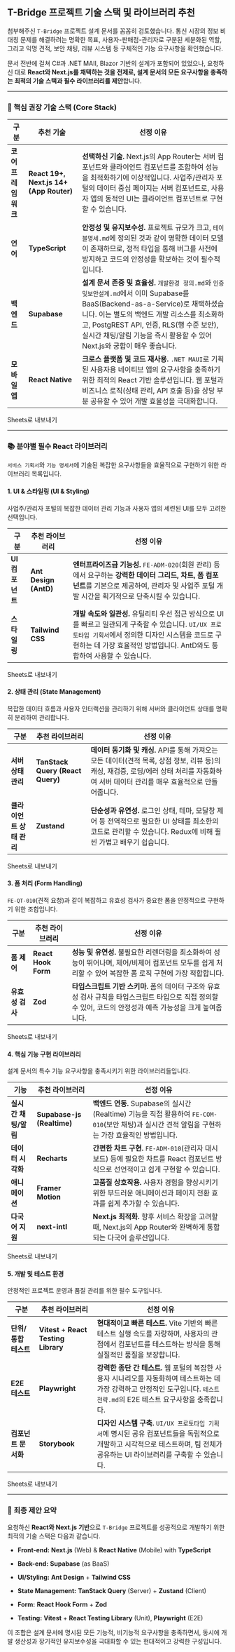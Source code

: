 ## T-Bridge 프로젝트 기술 스택 및 라이브러리 추천

첨부해주신 `T-Bridge` 프로젝트 설계 문서를 꼼꼼히 검토했습니다. 통신 시장의 정보 비대칭 문제를 해결하려는 명확한 목표, 사용자-판매점-관리자로 구분된 세분화된 역할, 그리고 익명 견적, 보안 채팅, 리뷰 시스템 등 구체적인 기능 요구사항을 확인했습니다.

문서 전반에 걸쳐 C#과 .NET MAII, Blazor 기반의 설계가 포함되어 있었으나, 요청하신 대로 **React와 Next.js를 채택하는 것을 전제로, 설계 문서의 모든 요구사항을 충족하는 최적의 기술 스택과 필수 라이브러리를 제안**합니다.

---

### 🚀 핵심 권장 기술 스택 (Core Stack)

|구분|추천 기술|선정 이유|
|---|---|---|
|**코어 프레임워크**|**React 19+, Next.js 14+ (App Router)**|**선택하신 기술.** Next.js의 App Router는 서버 컴포넌트와 클라이언트 컴포넌트를 조합하여 성능을 최적화하기에 이상적입니다. 사업주/관리자 포털의 데이터 중심 페이지는 서버 컴포넌트로, 사용자 앱의 동적인 UI는 클라이언트 컴포넌트로 구현할 수 있습니다.|
|**언어**|**TypeScript**|**안정성 및 유지보수성.** 프로젝트 규모가 크고, `테이블명세.md`에 정의된 것과 같이 명확한 데이터 모델이 존재하므로, 정적 타입을 통해 버그를 사전에 방지하고 코드의 안정성을 확보하는 것이 필수적입니다.|
|**백엔드**|**Supabase**|**설계 문서 존중 및 효율성.** `개발환경 정의.md`와 `인증및보안설계.md`에서 이미 Supabase를 BaaS(Backend-as-a-Service)로 채택하셨습니다. 이는 별도의 백엔드 개발 리소스를 최소화하고, PostgREST API, 인증, RLS(행 수준 보안), 실시간 채팅/알림 기능을 즉시 활용할 수 있어 Next.js와 궁합이 매우 좋습니다.|
|**모바일 앱**|**React Native**|**크로스 플랫폼 및 코드 재사용.** `.NET MAUI`로 기획된 사용자용 네이티브 앱의 요구사항을 충족하기 위한 최적의 React 기반 솔루션입니다. 웹 포털과 비즈니스 로직(상태 관리, API 호출 등)을 상당 부분 공유할 수 있어 개발 효율성을 극대화합니다.|

Sheets로 내보내기

---

### 📚 분야별 필수 React 라이브러리

`서비스 기획서`와 `기능 명세서`에 기술된 복잡한 요구사항들을 효율적으로 구현하기 위한 라이브러리 목록입니다.

#### 1. UI & 스타일링 (UI & Styling)

사업주/관리자 포털의 복잡한 데이터 관리 기능과 사용자 앱의 세련된 UI를 모두 고려한 선택입니다.

|구분|추천 라이브러리|선정 이유|
|---|---|---|
|**UI 컴포넌트**|**Ant Design (AntD)**|**엔터프라이즈급 기능성.** `FE-ADM-020`(회원 관리) 등에서 요구하는 **강력한 데이터 그리드, 차트, 폼 컴포넌트**를 기본으로 제공하여, 관리자 및 사업주 포털 개발 시간을 획기적으로 단축시킬 수 있습니다.|
|**스타일링**|**Tailwind CSS**|**개발 속도와 일관성.** 유틸리티 우선 접근 방식으로 UI를 빠르고 일관되게 구축할 수 있습니다. `UI/UX 프로토타입 기획서`에서 정의한 디자인 시스템을 코드로 구현하는 데 가장 효율적인 방법입니다. AntD와도 통합하여 사용할 수 있습니다.|

Sheets로 내보내기

#### 2. 상태 관리 (State Management)

복잡한 데이터 흐름과 사용자 인터랙션을 관리하기 위해 서버와 클라이언트 상태를 명확히 분리하여 관리합니다.

|구분|추천 라이브러리|선정 이유|
|---|---|---|
|**서버 상태 관리**|**TanStack Query (React Query)**|**데이터 동기화 및 캐싱.** API를 통해 가져오는 모든 데이터(견적 목록, 상점 정보, 리뷰 등)의 캐싱, 재검증, 로딩/에러 상태 처리를 자동화하여 서버 데이터 관리를 매우 효율적으로 만들어줍니다.|
|**클라이언트 상태 관리**|**Zustand**|**단순성과 유연성.** 로그인 상태, 테마, 모달창 제어 등 전역적으로 필요한 UI 상태를 최소한의 코드로 관리할 수 있습니다. Redux에 비해 훨씬 가볍고 배우기 쉽습니다.|

Sheets로 내보내기

#### 3. 폼 처리 (Form Handling)

`FE-QT-010`(견적 요청)과 같이 복잡하고 유효성 검사가 중요한 폼을 안정적으로 구현하기 위한 조합입니다.

|구분|추천 라이브러리|선정 이유|
|---|---|---|
|**폼 제어**|**React Hook Form**|**성능 및 유연성.** 불필요한 리렌더링을 최소화하여 성능이 뛰어나며, 제어/비제어 컴포넌트 모두를 쉽게 처리할 수 있어 복잡한 폼 로직 구현에 가장 적합합니다.|
|**유효성 검사**|**Zod**|**타입스크립트 기반 스키마.** 폼의 데이터 구조와 유효성 검사 규칙을 타입스크립트 타입으로 직접 정의할 수 있어, 코드의 안정성과 예측 가능성을 크게 높여줍니다.|

Sheets로 내보내기

#### 4. 핵심 기능 구현 라이브러리

설계 문서의 특수 기능 요구사항을 충족시키기 위한 라이브러리들입니다.

|기능|추천 라이브러리|선정 이유|
|---|---|---|
|**실시간 채팅/알림**|**Supabase-js (Realtime)**|**백엔드 연동.** Supabase의 실시간(Realtime) 기능을 직접 활용하여 `FE-COM-010`(보안 채팅)과 실시간 견적 알림을 구현하는 가장 효율적인 방법입니다.|
|**데이터 시각화**|**Recharts**|**간편한 차트 구현.** `FE-ADM-010`(관리자 대시보드) 등에 필요한 차트를 React 컴포넌트 방식으로 선언적이고 쉽게 구현할 수 있습니다.|
|**애니메이션**|**Framer Motion**|**고품질 상호작용.** 사용자 경험을 향상시키기 위한 부드러운 애니메이션과 페이지 전환 효과를 쉽게 추가할 수 있습니다.|
|**다국어 지원**|**next-intl**|**Next.js 최적화.** 향후 서비스 확장을 고려할 때, Next.js의 App Router와 완벽하게 통합되는 다국어 솔루션입니다.|

Sheets로 내보내기

#### 5. 개발 및 테스트 환경

안정적인 프로젝트 운영과 품질 관리를 위한 필수 도구입니다.

|구분|추천 라이브러리|선정 이유|
|---|---|---|
|**단위/통합 테스트**|**Vitest** + **React Testing Library**|**현대적이고 빠른 테스트.** Vite 기반의 빠른 테스트 실행 속도를 자랑하며, 사용자의 관점에서 컴포넌트를 테스트하는 방식을 통해 실질적인 품질을 보장합니다.|
|**E2E 테스트**|**Playwright**|**강력한 종단 간 테스트.** 웹 포털의 복잡한 사용자 시나리오를 자동화하여 테스트하는 데 가장 강력하고 안정적인 도구입니다. `테스트전략.md`의 E2E 테스트 요구사항을 충족합니다.|
|**컴포넌트 문서화**|**Storybook**|**디자인 시스템 구축.** `UI/UX 프로토타입 기획서`에 명시된 공유 컴포넌트들을 독립적으로 개발하고 시각적으로 테스트하며, 팀 전체가 공유하는 UI 라이브러리를 구축할 수 있습니다.|

Sheets로 내보내기

---

### 🌟 최종 제안 요약

요청하신 **React와 Next.js 기반**으로 `T-Bridge` 프로젝트를 성공적으로 개발하기 위한 최적의 기술 스택은 다음과 같습니다.

- **Front-end:** **Next.js** (Web) & **React Native** (Mobile) with **TypeScript**
    
- **Back-end:** **Supabase** (as BaaS)
    
- **UI/Styling:** **Ant Design** + **Tailwind CSS**
    
- **State Management:** **TanStack Query** (Server) + **Zustand** (Client)
    
- **Form:** **React Hook Form** + **Zod**
    
- **Testing:** **Vitest** + **React Testing Library** (Unit), **Playwright** (E2E)
    

이 조합은 설계 문서에 명시된 모든 기능적, 비기능적 요구사항을 충족하면서, 동시에 개발 생산성과 장기적인 유지보수성을 극대화할 수 있는 현대적이고 강력한 구성입니다.